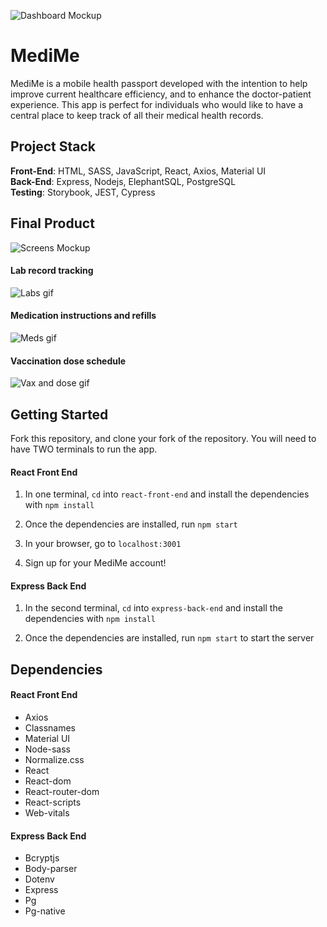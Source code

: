 ![Dashboard Mockup](https://github.com/charleenmperrier/MediMe/blob/docs/mockup/docs/dashboard-mockup.png)

# MediMe

MediMe is a mobile health passport developed with the intention to help improve current healthcare efficiency, and to enhance the doctor-patient experience. This app is perfect for individuals who would like to have a central place to keep track of all their medical health records.

## Project Stack

**Front-End**: HTML, SASS, JavaScript, React, Axios, Material UI  
**Back-End**: Express, Nodejs, ElephantSQL, PostgreSQL  
**Testing**: Storybook, JEST, Cypress

## Final Product

![Screens Mockup](https://github.com/charleenmperrier/MediMe/blob/docs/mockup/docs/screens-mockup.png)

#### Lab record tracking
![Labs gif](https://github.com/charleenmperrier/MediMe/blob/docs/gif/docs/medime-labs.gif)

#### Medication instructions and refills
![Meds gif](https://github.com/charleenmperrier/MediMe/blob/docs/gif/docs/medime-meds.gif)

#### Vaccination dose schedule
![Vax and dose gif](https://github.com/charleenmperrier/MediMe/blob/docs/gif/docs/medime-vax-dose.gif)

## Getting Started

Fork this repository, and clone your fork of the repository. You will need to have TWO terminals to run the app.

#### React Front End

1. In one terminal, `cd` into `react-front-end` and install the dependencies with `npm install`

2. Once the dependencies are installed, run `npm start`

3. In your browser, go to `localhost:3001`

4. Sign up for your MediMe account!

#### Express Back End

1. In the second terminal, `cd` into `express-back-end` and install the dependencies with `npm install`

2. Once the dependencies are installed, run `npm start` to start the server

## Dependencies

#### React Front End

- Axios
- Classnames
- Material UI
- Node-sass
- Normalize.css
- React
- React-dom
- React-router-dom
- React-scripts
- Web-vitals

#### Express Back End

- Bcryptjs
- Body-parser
- Dotenv
- Express
- Pg
- Pg-native
